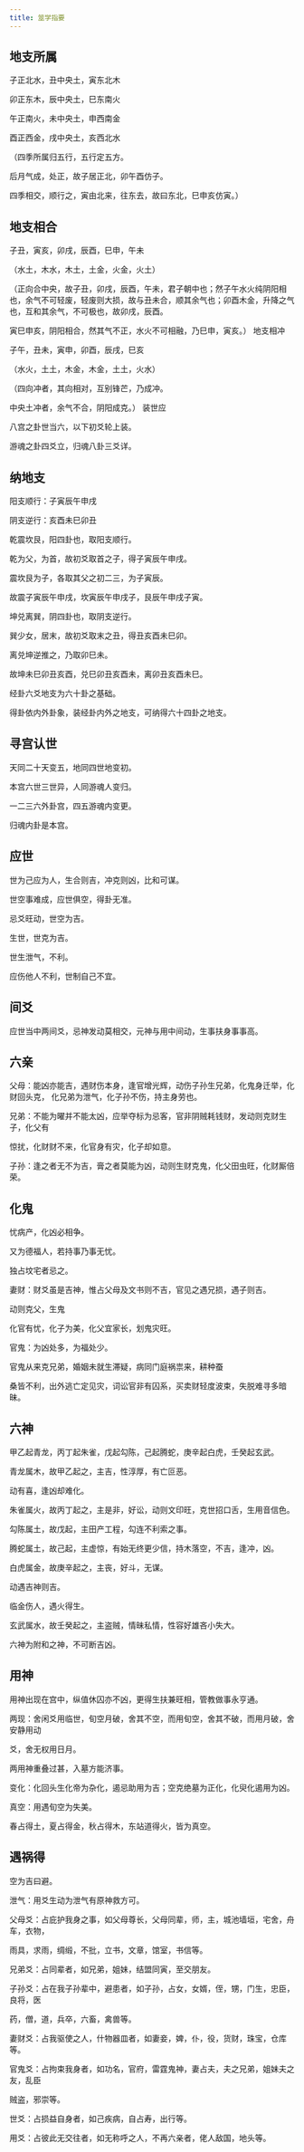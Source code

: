 ```yaml
---
title: 筮学指要
---
```


## 地支所属

子正北水，丑中央土，寅东北木

卯正东木，辰中央土，巳东南火

午正南火，未中央土，申西南金

酉正西金，戌中央土，亥西北水

（四季所属归五行，五行定五方。

后月气成，处正，故子居正北，卯午酉仿子。

四季相交，顺行之，寅由北来，往东去，故曰东北，巳申亥仿寅。）

## 地支相合

子丑，寅亥，卯戌，辰酉，巳申，午未

（水土，木水，木土，土金，火金，火土）

（正向合中央，故子丑，卯戌，辰酉，午未，君子朝中也；然子午水火纯阴阳相也，余气不可轻废，轻废则大损，故与丑未合，顺其余气也；卯酉木金，升降之气也，互和其余气，不可极也，故卯戌，辰酉。

寅巳申亥，阴阳相合，然其气不正，水火不可相融，乃巳申，寅亥。） 地支相冲

子午，丑未，寅申，卯酉，辰戌，巳亥

（水火，土土，木金，木金，土土，火水）

（四向冲者，其向相对，互别锋芒，乃成冲。

中央土冲者，余气不合，阴阳成克。） 装世应

八宫之卦世当六，以下初爻轮上装。

游魂之卦四爻立，归魂八卦三爻详。

## 纳地支

阳支顺行：子寅辰午申戌

阴支逆行：亥酉未巳卯丑

乾震坎艮，阳四卦也，取阳支顺行。

乾为父，为首，故初爻取首之子，得子寅辰午申戌。

震坎艮为子，各取其父之初二三，为子寅辰。

故震子寅辰午申戌，坎寅辰午申戌子，艮辰午申戌子寅。

坤兑离巽，阴四卦也，取阴支逆行。

巽少女，居末，故初爻取末之丑，得丑亥酉未巳卯。

离兑坤逆推之，乃取卯巳未。

故坤未巳卯丑亥酉，兑巳卯丑亥酉未，离卯丑亥酉未巳。

经卦六爻地支为六十卦之基础。

得卦依内外卦象，装经卦内外之地支，可纳得六十四卦之地支。

## 寻宫认世

天同二十天变五，地同四世地变初。

本宫六世三世异，人同游魂人变归。

一二三六外卦宫，四五游魂内变更。

归魂内卦是本宫。

## 应世

世为己应为人，生合则吉，冲克则凶，比和可谋。

世空事难成，应世俱空，得卦无准。

忌爻旺动，世空为吉。

生世，世克为吉。

世生泄气，不利。

应伤他人不利，世制自己不宜。

## 间爻

应世当中两间爻，忌神发动莫相交，元神与用中间动，生事扶身事事高。

## 六亲

父母：能凶亦能吉，遇财伤本身，逢官增光辉，动伤子孙生兄弟，化鬼身迁举，化财回头克， 化兄弟为泄气，化子孙不伤，持主身劳也。

兄弟：不能为曜并不能太凶，应举夺标为忌客，官非阴贼耗钱财，发动则克财生子，化父有

惊扰，化财财不来，化官身有灾，化子却如意。

子孙：逢之者无不为吉，膏之者莫能为凶，动则生财克鬼，化父田虫旺，化财厮倍荣。

## 化鬼

忧病产，化凶必相争。

又为德福人，若持事乃事无忧。

独占坟宅者忌之。

妻财：财爻虽是吉神，惟占父母及文书则不吉，官见之遇兄损，遇子则吉。

动则克父，生鬼

化官有忧，化子为美，化父宜家长，划鬼灾旺。

官鬼：为凶处多，为福处少。

官鬼从来克兄弟，婚姻未就生滞疑，病同门庭祸祟来，耕种蚕

桑皆不利，出外逃亡定见灾，词讼官非有囚系，买卖财轻度波束，失脱难寻多暗昧。

## 六神

甲乙起青龙，丙丁起朱雀，戊起勾陈，己起腾蛇，庚辛起白虎，壬癸起玄武。

青龙属木，故甲乙起之，主吉，性淳厚，有亡叵恶。

动有喜，逢凶却难化。

朱雀属火，故丙丁起之，主是非，好讼，动则文印旺，克世招口舌，生用音信色。

勾陈属土，故戊起，主田产工程，勾连不利索之事。

腾蛇属土，故己起，主虚惊，有始无终更少信，持木落空，不吉，逢冲，凶。

白虎属金，故庚辛起之，主丧，好斗，无谋。

动遇吉神则吉。

临金伤人，遇火得生。

玄武属水，故壬癸起之，主盗贼，情昧私情，性容好雄吝小失大。

六神为附和之神，不可断吉凶。

## 用神

用神出现在宫中，纵值休囚亦不凶，更得生扶兼旺相，管教做事永亨通。

两现：舍闲爻用临世，旬空月破，舍其不空，而用旬空，舍其不破，而用月破，舍安静用动

爻，舍无权用日月。

两用神重叠过甚，入墓方能济事。

变化：化回头生化帝为杂化，遏忌助用为吉；空克绝墓为正化，化臾化遏用为凶。

真空：用遇旬空为失美。

春占得土，夏占得金，秋占得木，东站道得火，皆为真空。

## 遇祸得

空为吉曰避。

泄气：用爻生动为泄气有原神救方可。

父母爻：占庇护我身之事，如父母尊长，父母同辈，师，主，城池墙垣，宅舍，舟车，衣物，

雨具，求雨，绸缎，不批，立书，文章，馆室，书信等。

兄弟爻：占同辈者，如兄弟，姐妹，结盟同寅，至交朋友。

子孙爻：占在我子孙辈中，避患者，如子孙，占女，女婿，侄，甥，门生，忠臣，良将，医

药，僧，道，兵卒，六畜，禽兽等。

妻财爻：占我驱使之人，什物器皿者，如妻妾，婢，仆，役，货财，珠宝，仓库等。

官鬼爻：占拘束我身者，如功名，官府，雷霆鬼神，妻占夫，夫之兄弟，姐妹夫之友，乱臣

贼盗，邪崇等。

世爻：占损益自身者，如己疾病，自占寿，出行等。

用爻：占彼此无交往者，如无称呼之人，不再六亲者，佬人敌国，地头等。
